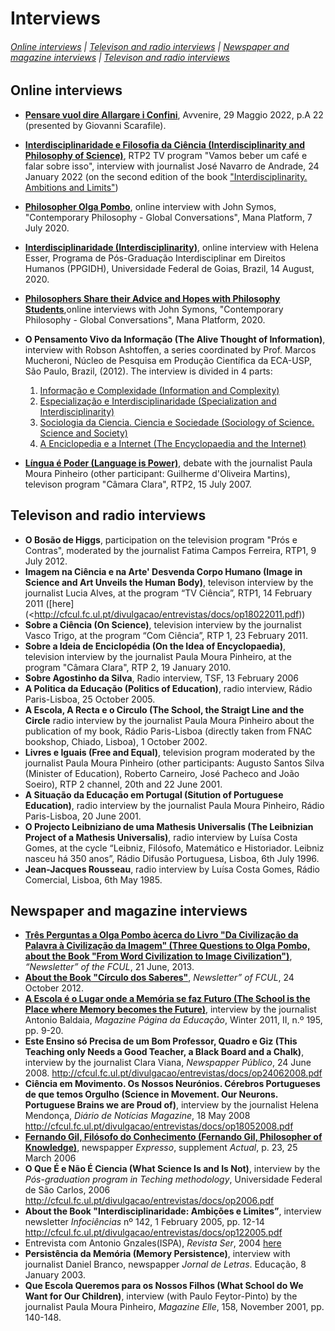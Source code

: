 
# Interviews

###### [Online interviews](#Online-interviews) | [Televison and radio interviews](#Televison-and-radio-interviews) | [Newspaper and magazine interviews](#Newspaper-and-magazine-interviews) | [Televison and radio interviews](#Televison-and-radio-interviews)

## Online interviews 

* [**Pensare vuol dire Allargare i Confini**](https://www.avvenire.it/agora/pagine/pensare-vuol-dire-allargare-i-confini), Avvenire, 29 Maggio 2022, p.A 22 (presented by Giovanni Scarafile). 
* [**Interdisciplinaridade e Filosofia da Ciência (Interdisciplinarity and Philosophy of Science)**](https://youtu.be/JThAgUMkH0Y), RTP2 TV program "Vamos beber um café e falar sobre isso", interview with journalist José Navarro de Andrade, 24 January 2022 (on the second edition of the book ["Interdisciplinarity. Ambitions and Limits"](https://www.aletheia.pt/products/interdisciplinaridade-ambicoes-e-limites))
*	[**Philosopher Olga Pombo**](https://www.youtube.com/watch?v=oOZaGbF3aLs&feature=youtu.be), online interview with John Symos, "Contemporary Philosophy - Global Conversations", Mana Platform, 7 July 2020.
* [**Interdisciplinaridade (Interdisciplinarity)**](https://www.youtube.com/watch?v=HJdyKZbsZes), online interview with Helena Esser, Programa de Pós-Graduação Interdisciplinar em Direitos Humanos (PPGIDH), Universidade Federal de Goias, Brazil, 14 August, 2020. 
* [**Philosophers Share their Advice and Hopes with Philosophy Students**](https://www.youtube.com/watch?v=GKzPtLdQMBM),online interviews with John Symons, "Contemporary Philosophy - Global Conversations",  Mana Platform, 2020.
*	**O Pensamento Vivo da Informação (The Alive Thought of Information)**, interview with Robson Ashtoffen, a series coordinated by Prof. Marcos Mucheroni, Núcleo de Pesquisa em Produção Científica da ECA-USP, São Paulo, Brazil, (2012).  The interview is divided in 4 parts: 
     1.	[Informação e Complexidade (Information and Complexity)](https://www.youtube.com/watch?v=hpncNUeEVYE&feature=plcp)
     2.	[Especialização e Interdisciplinaridade (Specialization and Interdisciplinarity)](https://www.youtube.com/watch?v=ExyaET0GuVg)
     3.	[Sociologia da Ciencia. Ciencia e Sociedade (Sociology of Science. Science and Society)](https://www.youtube.com/watch?v=Ua2vMtqdgW8)
     4.	[A Enciclopedia e a Internet (The Encyclopaedia and the Internet)](https://www.youtube.com/watch?v=bLyV4bwh8sM)

 *  [**Língua é Poder (Language is Power)**](https://arquivos.rtp.pt/conteudos/olga-pombo-e-guilherme-doliveira-martins/),  debate with the journalist Paula Moura Pinheiro (other participant: Guilherme d'Oliveira Martins), televison program  "Câmara Clara", RTP2, 15 July 2007. 


## Televison and radio interviews

* **O Bosão de Higgs**, participation on the television program "Prós e Contras",  moderated by the journalist Fatima Campos Ferreira, RTP1, 9 July 2012.  
* **Imagem na Ciência e na Arte' Desvenda Corpo Humano (Image in Science and Art Unveils the Human Body)**, televison interview  by the journalist Lucia Alves, at the program “TV Ciência”, RTP1,  14 February 2011 ([here](<http://cfcul.fc.ul.pt/divulgacao/entrevistas/docs/op18022011.pdf))
* **Sobre a Ciência (On Science)**, television interview by the journalist Vasco Trigo, at the program “Com Ciência”, RTP 1, 23 February 2011.
*  **Sobre a Ideia de Enciclopédia (On the Idea of Encyclopaedia)**, television interview by the journalist Paula Moura Pinheiro, at the program "Câmara Clara",  RTP 2, 19 January 2010.
* **Sobre Agostinho da Silva**, Radio interview, TSF, 13 February 2006
* **A Politica da Educação (Politics of Education)**, radio interview, Rádio Paris-Lisboa, 25 October 2005.
* **A Escola, A Recta e o Circulo (The School, the Straigt Line and the Circle** radio interview  by the journalist Paula Moura Pinheiro about the publication of my book, Rádio Paris-Lisboa (directly taken from FNAC bookshop, Chiado, Lisboa), 1 October 2002.
* **Livres e Iguais (Free and Equal)**, television program moderated by the journalist Paula Moura Pinheiro (other participants: Augusto Santos Silva (Minister of Education), Roberto Carneiro, José Pacheco and João Soeiro), RTP 2 channel, 20th and 22 June 2001.
* **A Situação da Educação em Portugal (Sitution of Portuguese Education)**, radio interview by the journalist Paula Moura Pinheiro, Rádio Paris-Lisboa, 20 June 2001.
* **O Projecto Leibniziano de uma Mathesis Universalis (The Leibnizian Project of a Mathesis Universalis)**, radio interview by Luísa Costa Gomes, at the cycle “Leibniz, Filósofo, Matemático e Historiador. Leibniz nasceu há 350 anos”, Rádio Difusão Portuguesa, Lisboa, 6th July 1996.  
* **Jean-Jacques Rousseau**, radio interview by Luísa Costa Gomes, Rádio Comercial, Lisboa, 6th May 1985.

  
## Newspaper and magazine interviews

* [**Três Perguntas a Olga Pombo àcerca do Livro "Da Civilização da Palavra à Civilização da Imagem" (Three Questions to Olga Pombo, about the Book "From Word Civilization to Image Civilization")**](http://webpages.fc.ul.pt/~ommartins/pdfs/livro_civ_palavra.pdf), *“Newsletter” of the FCUL*, 21 June, 2013. 
*  [**About the Book "Círculo dos Saberes"**](https://cfcul.mcmlxxvi.net/divulgacao/entrevistas/docs/op24102012.pdf), *Newsletter” of FCUL*, 24 October 2012. 
* [**A Escola é o Lugar onde a Memória se faz Futuro (The School is the Place where Memory becomes the Future)**](https://www.apagina.pt/?aba=6&cat=566&doc=15080&mid=1), interview by the journalist Antonio Baldaia, *Magazine Página da Educação*,  Winter 2011, II, n.º 195, pp. 9-20. 
* **Este Ensino só Precisa de um Bom Professor, Quadro e Giz (This Teaching only Needs a Good Teacher, a Black Board and a Chalk)**, interview by the journalist Clara Viana, *Newspapper Público*, 24 June 2008. 
<http://cfcul.fc.ul.pt/divulgacao/entrevistas/docs/op24062008.pdf>
* **Ciência em Movimento. Os Nossos Neurónios. Cérebros Portugueses de que temos Orgulho (Science in Movement. Our Neurons. Portuguese Brains we are Proud of)**, interview by the journalist Helena Mendonça, *Diário de Notícias Magazine*, 18 May 2008 <http://cfcul.fc.ul.pt/divulgacao/entrevistas/docs/op18052008.pdf>
* [**Fernando Gil, Filósofo do Conhecimento (Fernando Gil, Philosopher of Knowledge)**](http://webpages.fc.ul.pt/~ommartins/publicacoes%20opombo/fernandogil.htm), newspapper *Expresso*, supplement *Actual*, p. 23, 25 March 2006
* **O Que É e Não É Ciencia (What Science Is and Is Not)**, interview by the *Pós-graduation program in Teching methodology*, Universidade Federal de São Carlos, 2006 <http://cfcul.fc.ul.pt/divulgacao/entrevistas/docs/op2006.pdf>
* **About the Book "Interdisciplinaridade: Ambições e Limites”**, interview newsletter *Infociências* nº 142, 1 February 2005, pp. 12-14 <http://cfcul.fc.ul.pt/divulgacao/entrevistas/docs/op122005.pdf>
* Entrevista com Antonio Gnzales(ISPA), *Revista Ser*, 2004 [here](https://webpages.ciencias.ulisboa.pt/~ommartins/investigacao/Entrevista%20Revista%20SER%20(Ispa).pdf)
* **Persistência da Memória (Memory Persistence)**, interview with journalist Daniel Branco, newspapper *Jornal de Letras*. Educação, 8 January 2003. 
* **Que Escola Queremos para os Nossos Filhos (What School do We Want for Our Children)**, interview (with Paulo Feytor-Pinto) by the journalist Paula Moura Pinheiro, *Magazine Elle*, 158, November 2001, pp. 140-148. 
